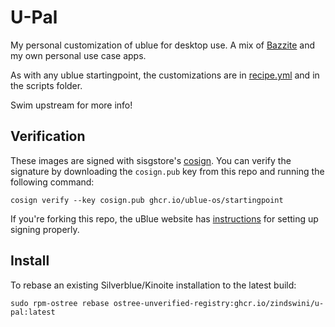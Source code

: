 # U-Pal
My personal customization of ublue for desktop use. A mix of [Bazzite](https://github.com/ublue-os/bazzite/) and my own personal use case apps.

As with any ublue startingpoint, the customizations are in [recipe.yml](/recipe.yml) and in the scripts folder.

Swim upstream for more info!

## Verification

These images are signed with sisgstore's [cosign](https://docs.sigstore.dev/cosign/overview/). You can verify the signature by downloading the `cosign.pub` key from this repo and running the following command:

    cosign verify --key cosign.pub ghcr.io/ublue-os/startingpoint

If you're forking this repo, the uBlue website has [instructions](https://ublue.it/making-your-own/) for setting up signing properly.

## Install
To rebase an existing Silverblue/Kinoite installation to the latest build:

```
sudo rpm-ostree rebase ostree-unverified-registry:ghcr.io/zindswini/u-pal:latest
```